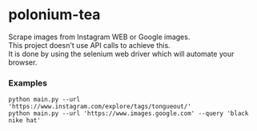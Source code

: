 # polonium-tea

Scrape images from Instagram WEB or Google images. <br />
This project doesn't use API calls to achieve this. <br />
It is done by using the selenium web driver which will automate your browser. <br />

### Examples
```python main.py --url 'https://www.instagram.com/explore/tags/tongueout/'``` <br />
```python main.py --url 'https://www.images.google.com' --query 'black nike hat'```

